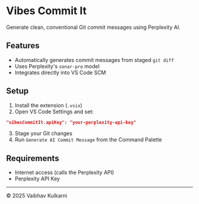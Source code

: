 # Vibes Commit It

Generate clean, conventional Git commit messages using Perplexity AI.

## Features

- Automatically generates commit messages from staged `git diff`
- Uses Perplexity's `sonar-pro` model
- Integrates directly into VS Code SCM

## Setup

1. Install the extension (`.vsix`)
2. Open VS Code Settings and set:

```json
"vibesCommitIt.apiKey": "your-perplexity-api-key"
````

3. Stage your Git changes
4. Run `Generate AI Commit Message` from the Command Palette

## Requirements

* Internet access (calls the Perplexity API)
* Perplexity API Key

---

© 2025 Vaibhav Kulkarni
